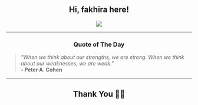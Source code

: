 <h2 align="center"> Hi, fakhira here!</h2>

<p align="center">
<a href="https://github.com/fakhiralkda" alt="github streak"><img src="https://dvst-streak.herokuapp.com/?user=fakhiralkda&theme=tokyonight&fire=DD472C"></a>
</p>

<hr>
<h3 align="center">Quote of The Day</h3>
<p align="center">
<blockquote>
<i>"When we think about our strengths, we are strong. When we think about our weaknesses, we are weak."</i>
<br>
<b>- Peter A. Cohen</b>
</blockquote>
</p>


<hr>
<h2 align="center">Thank You 🙏🏼</h2>
